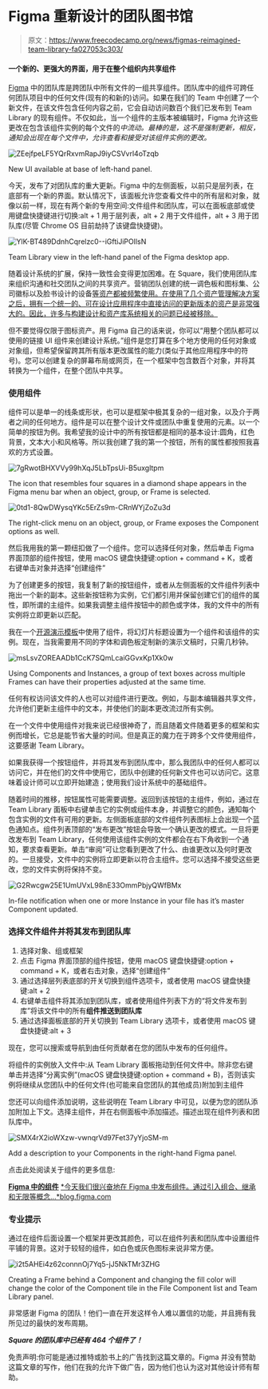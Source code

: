 # Figma 重新设计的团队图书馆

> 原文：<https://www.freecodecamp.org/news/figmas-reimagined-team-library-fa027053c303/>

#### 一个新的、更强大的界面，用于在整个组织内共享组件

[Figma](https://www.figma.com) 中的团队库是跨团队中所有文件的一组共享组件。团队库中的组件可跨任何团队项目中的任何文件(现有的和新的)访问。如果在我们的 Team 中创建了一个新文件，在该文件包含任何内容之前，它会自动访问数百个我们已发布到 Team Library 的现有组件。不仅如此，当一个组件的主版本被编辑时，Figma 允许这些更改在包含该组件实例的每个文件的*中流动。最棒的是，这不是强制更新，相反，通知会出现在每个文件中，允许查看和接受对该组件实例的更改。*

![ZEejfpeLF5YQrRxvmRapJ9iyCSVvrl4oTzqb](img/146d5f427d78c60a93afc06a66bcd839.png)

New UI available at base of left-hand panel.

今天，发布了对团队库的重大更新。Figma 中的左侧面板，以前只是层列表，在底部有一个新的界面。默认情况下，该面板允许您查看文件中的所有层和对象，就像以前一样，现在有两个新的专用空间:文件组件和团队库，可以在面板底部或使用键盘快捷键进行切换:alt + 1 用于层列表，alt + 2 用于文件组件，alt + 3 用于团队库(尽管 Chrome OS 目前劫持了该键盘快捷键)。

![YlK-BT489DdnhCqrelzc0--iGftiJiPOIlsN](img/e9d97ba4faea191aad80da04b632a0d5.png)

Team Library view in the left-hand panel of the Figma desktop app.

随着设计系统的扩展，保持一致性会变得更加困难。在 Square，我们使用团队库来组织沟通和社交团队之间的共享资产。营销团队创建的统一调色板和图标集、公司徽标以及脸书设计的设备[等资产都被频繁使用。在使用了几个资产管理解决方案之后，拥有一个统一的、可在设计应用程序中直接访问的更新版本的资产是非常强大的。因此，许多与构建设计和资产库系统相关的问题已经被移除。](http://facebook.design)

但不要觉得仅限于图标资产。用 Figma 自己的话来说，你可以“用整个团队都可以使用的链接 UI 组件来创建设计系统。”组件是您打算在多个地方使用的任何对象或对象组，但希望保留跨其所有版本更改属性的能力(类似于其他应用程序中的符号)。您可以创建复杂的屏幕布局或网页，在一个框架中包含数百个对象，并将其转换为一个组件，在整个团队中共享。

### 使用组件

组件可以是单一的线条或形状，也可以是框架中极其复杂的一组对象，以及介于两者之间的任何地方。组件是可以在整个设计文件或团队中重复使用的元素。以一个简单的按钮为例。我希望我的设计中的所有按钮都是相同的基本设计:圆角，红色背景，文本大小和风格等。所以我创建了我的第一个按钮，所有的属性都按照我喜欢的方式设置。

![7gRwotBHXVVy99hXqJ5LbTpsUi-B5uxgltpm](img/81173039a0e97984b8d153517e54c09a.png)

The icon that resembles four squares in a diamond shape appears in the Figma menu bar when an object, group, or Frame is selected.

![0td1-8QwDWysqYKc5ErZs9m-CRnWYjZoZu3d](img/651279ec91b35b711d58223caf956c8a.png)

The right-click menu on an object, group, or Frame exposes the Component options as well.

然后我用我的第一颗纽扣做了一个组件。您可以选择任何对象，然后单击 Figma 界面顶部的组件按钮，使用 macOS 键盘快捷键:option + command + K，或者右键单击对象并选择“创建组件”

为了创建更多的按钮，我复制了新的按钮组件，或者从左侧面板的文件组件列表中拖出一个新的副本。这些新按钮称为实例，它们都引用并保留创建它们的组件的属性，即所谓的主组件。如果我调整主组件按钮中的颜色或字体，我的文件中的所有实例将立即更新以匹配。

我在一个[开源演示模板](https://medium.com/swlh/presentation-template-for-figma-2b97fdefdacd)中使用了组件，将幻灯片标题设置为一个组件和该组件的实例。现在，当我需要用不同的字体和调色板定制新的演示文稿时，只需几秒钟。

![msLsvZOREAADb1CcK7SQmLcaiGGvxKp1Xk0w](img/44f73380fc9230c6550c131527c3c638.png)

Using Components and Instances, a group of text boxes across multiple Frames can have their properties adjusted at the same time.

任何有权访问该文件的人也可以对组件进行更改。例如，与副本编辑器共享文件，允许他们更新主组件中的文本，并使他们的副本更改流过所有实例。

在一个文件中使用组件对我来说已经很神奇了，而且随着文件随着更多的框架和实例而增长，它总是能节省大量的时间。但是真正的魔力在于跨多个文件使用组件，这要感谢 Team Library。

如果我获得一个按钮组件，并将其发布到团队库中，那么我团队中的任何人都可以访问它，并在他们的文件中使用它，团队中创建的任何新文件也可以访问它。这意味着设计师可以立即开始建造；使用我们设计系统中的基础组件。

随着时间的推移，按钮属性可能需要调整。返回到该按钮的主组件，例如，通过在 Team Library 面板中右键单击它的实例或组件本身，并调整它的颜色，通知每个包含实例的文件有可用的更新。左侧面板底部的文件组件列表图标上会出现一个蓝色通知点。组件列表顶部的“发布更改”按钮会导致一个确认更改的模式。一旦将更改发布到 Team Library，任何使用该组件实例的文件都会在右下角收到一个通知，要求查看更新。单击“审阅”可让您看到更改了什么、由谁更改以及何时更改的。一旦接受，文件中的实例将立即更新以符合主组件。您可以选择不接受这些更改，您的文件实例将保持不变。

![G2Rwcgw25E1UmUVxL98nE33OmmPbjyQWfBMx](img/eb359af2889ae00691c80b8c5dfb0a22.png)

In-file notification when one or more Instance in your file has it’s master Component updated.

### 选择文件组件并将其发布到团队库

1.  选择对象、组或框架
2.  点击 Figma 界面顶部的组件按钮，使用 macOS 键盘快捷键:option + command + K，或者右击对象，选择“创建组件”
3.  通过选择层列表底部的开关切换到组件选项卡，或者使用 macOS 键盘快捷键:alt + 2
4.  右键单击组件将其添加到团队库，或者使用组件列表下方的“将文件发布到库”将该文件中的所有**组件推送到团队库**
5.  通过选择面板底部的开关切换到 Team Library 选项卡，或者使用 macOS 键盘快捷键:alt + 3

现在，您可以搜索或导航到由任何贡献者在您的团队中发布的任何组件。

将组件的实例放入文件中:从 Team Library 面板拖动到任何文件中。除非您右键单击并选择“分离实例”(macOS 键盘快捷键:option + command + B)，否则该实例将继续从您团队中的任何文件(也可能来自您团队的其他成员)附加到主组件

您还可以向组件添加说明，这些说明在 Team Library 中可见，以便为您的团队添加附加上下文。选择主组件，并在右侧面板中添加描述。描述出现在组件列表和团队库中。

![SMX4rX2ioWXzw-vwnqrVd97Fet37yYjoSM-m](img/6a1786d9db407f9bab4645fa01da9e61.png)

Add a description to your Components in the right-hand Figma panel.

点击此处阅读关于组件的更多信息:

[**Figma 中的组件**](https://blog.figma.com/components-in-figma-e7e80fcf6fd2)
[*今天我们很兴奋地在 Figma 中发布组件。通过引入组合、继承和无限等概念…*blog.figma.com](https://blog.figma.com/components-in-figma-e7e80fcf6fd2)

### 专业提示

通过在组件后面设置一个框架并更改其颜色，可以在组件列表和团队库中设置组件平铺的背景。这对于较轻的组件，如白色或灰色图标来说非常方便。

![i2t5AHEi4z62connnOj7Yq5-jJ5NkTMr3ZHG](img/60df80267f3eedfd9d3a710bec6f35bd.png)

Creating a Frame behind a Component and changing the fill color will change the color of the Component tile in the File Component list and Team Library panel.

非常感谢 Figma 的团队！他们一直在开发这样令人难以置信的功能，并且拥有我所见过的最快的发布周期。

***Square 的团队库中已经有 464 个组件了！***

免责声明:你可能是通过推特或脸书上的广告找到这篇文章的。Figma 并没有赞助这篇文章的写作，他们在我的允许下做广告，因为他们也认为这对其他设计师有帮助。